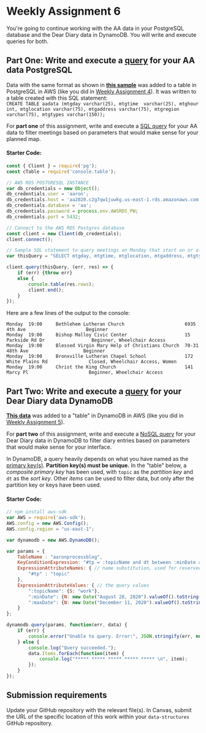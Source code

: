 # Weekly Assignment 6

You're going to continue working with the AA data in your PostgreSQL database and the Dear Diary data in DynamoDB. You will write and execute queries for both. 

## Part One: Write and execute a [query](https://www.postgresql.org/docs/9.4/queries.html) for your AA data PostgreSQL

Data with the same format as shown in [**this sample**](https://github.com/visualizedata/data-structures/blob/master/weekly_assignment_06/data/aa_sample.csv) was added to a table in PostgreSQL in AWS (like you did in [Weekly Assignment 4](https://github.com/visualizedata/data-structures/blob/master/weekly_assignment_04.md)). It was written to a table created with this SQL statement:  
`CREATE TABLE aadata (mtgday varchar(25), mtgtime  varchar(25), mtghour int, mtglocation varchar(75), mtgaddress varchar(75), mtgregion varchar(75), mtgtypes varchar(150));`

For **part one** of this assignment, write and execute a [SQL query](https://www.postgresql.org/docs/9.4/queries.html) for your AA data to filter meetings based on parameters that would make sense for your planned map. 

#### Starter Code: 

```javascript
const { Client } = require('pg');
const cTable = require('console.table');

// AWS RDS POSTGRESQL INSTANCE
var db_credentials = new Object();
db_credentials.user = 'aaron';
db_credentials.host = 'aa2020.c2g7qw1juwkg.us-east-1.rds.amazonaws.com';
db_credentials.database = 'aa';
db_credentials.password = process.env.AWSRDS_PW;
db_credentials.port = 5432;

// Connect to the AWS RDS Postgres database
const client = new Client(db_credentials);
client.connect();

// Sample SQL statement to query meetings on Monday that start on or after 7:00pm: 
var thisQuery = "SELECT mtgday, mtgtime, mtglocation, mtgaddress, mtgtypes FROM aadata WHERE mtgday = 'Monday' and mtghour >= 19;";

client.query(thisQuery, (err, res) => {
    if (err) {throw err}
    else {
        console.table(res.rows);
        client.end();
    }
});
```

Here are a few lines of the output to the console: 

```
Monday  19:00     Bethlehem Lutheran Church                      6935 4th Ave                      Beginner                                                 
Monday  19:00     Bishop Malloy Civic Center                     15 Parkside Rd Dr                 Beginner, Wheelchair Access                              
Monday  19:00     Blessed Virgin Mary Help of Christians Church  70-31 48th Ave                    Beginner                                                 
Monday  19:00     Bronxville Lutheran Chapel School              172 White Plains Rd               Closed, Wheelchair Access, Women                         
Monday  19:00     Christ the King Church                         141 Marcy Pl                      Beginner, Wheelchair Access                    
```

## Part Two: Write and execute a [query](https://docs.aws.amazon.com/amazondynamodb/latest/APIReference/API_Query.html) for your Dear Diary data DynamoDB

**[This data](https://github.com/visualizedata/data-structures/blob/master/weekly_assignment_06/addToDynamo.js)** was added to a "table" in DynamoDB in AWS (like you did in [Weekly Assignment 5](https://github.com/visualizedata/data-structures/blob/master/weekly_assignment_05.md)). 

For **part two** of this assignment, write and execute a [NoSQL query](https://docs.aws.amazon.com/amazondynamodb/latest/APIReference/API_Query.html) for your Dear Diary data in DynamoDB to filter diary entries based on parameters that would make sense for your interface. 

In DynamoDB, a query heavily depends on what you have named as the [primary key(s)](https://docs.aws.amazon.com/amazondynamodb/latest/developerguide/HowItWorks.CoreComponents.html#HowItWorks.CoreComponents.PrimaryKey). **Partition key(s) must be unique.** In the "table" below, a *composite primary key* has been used, with `topic` as the *partition key* and `dt` as the *sort key*. Other *items* can be used to filter data, but only after the partition key or keys have been used. 

#### Starter Code: 

```javascript
// npm install aws-sdk
var AWS = require('aws-sdk');
AWS.config = new AWS.Config();
AWS.config.region = "us-east-1";

var dynamodb = new AWS.DynamoDB();

var params = {
    TableName : "aaronprocessblog",
    KeyConditionExpression: "#tp = :topicName and dt between :minDate and :maxDate", // the query expression
    ExpressionAttributeNames: { // name substitution, used for reserved words in DynamoDB
        "#tp" : "topic"
    },
    ExpressionAttributeValues: { // the query values
        ":topicName": {S: "work"},
        ":minDate": {N: new Date("August 28, 2020").valueOf().toString()},
        ":maxDate": {N: new Date("December 11, 2020").valueOf().toString()}
    }
};

dynamodb.query(params, function(err, data) {
    if (err) {
        console.error("Unable to query. Error:", JSON.stringify(err, null, 2));
    } else {
        console.log("Query succeeded.");
        data.Items.forEach(function(item) {
            console.log("***** ***** ***** ***** ***** \n", item);
        });
    }
});
```

## Submission requirements

Update your GitHub repository with the relevant file(s). In Canvas, submit the URL of the specific location of this work within your `data-structures` GitHub repository. 
